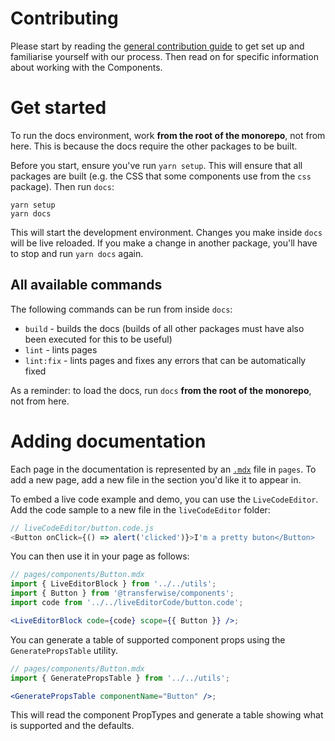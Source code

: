 # Contributing

Please start by reading the [general contribution guide](https://github.com/transferwise/neptune-web/blob/master/CONTRIBUTING.md) to get set up and familiarise yourself with our process. Then read on for specific information about working with the Components.

# Get started

To run the docs environment, work **from the root of the monorepo**, not from here. This is because the docs require the other packages to be built.

Before you start, ensure you've run `yarn setup`. This will ensure that all packages are built (e.g. the CSS that some components use from the `css` package). Then run `docs`:

```
yarn setup
yarn docs
```

This will start the development environment. Changes you make inside `docs` will be live reloaded. If you make a change in another package, you'll have to stop and run `yarn docs` again.

## All available commands

The following commands can be run from inside `docs`:

- `build` - builds the docs (builds of all other packages must have also been executed for this to be useful)
- `lint` - lints pages
- `lint:fix` - lints pages and fixes any errors that can be automatically fixed

As a reminder: to load the docs, run `docs` **from the root of the monorepo**, not from here.

# Adding documentation

Each page in the documentation is represented by an [`.mdx`](https://mdxjs.com) file in `pages`. To add a new page, add a new file in the section you'd like it to appear in.

To embed a live code example and demo, you can use the `LiveCodeEditor`. Add the code sample to a new file in the `liveCodeEditor` folder:

```js
// liveCodeEditor/button.code.js
<Button onClick={() => alert('clicked')}>I'm a pretty buton</Button>
```

You can then use it in your page as follows:

```jsx
// pages/components/Button.mdx
import { LiveEditorBlock } from '../../utils';
import { Button } from '@transferwise/components';
import code from '../../liveEditorCode/button.code';

<LiveEditorBlock code={code} scope={{ Button }} />;
```

You can generate a table of supported component props using the `GeneratePropsTable` utility.

```jsx
// pages/components/Button.mdx
import { GeneratePropsTable } from '../../utils';

<GeneratePropsTable componentName="Button" />;
```

This will read the component PropTypes and generate a table showing what is supported and the defaults.

